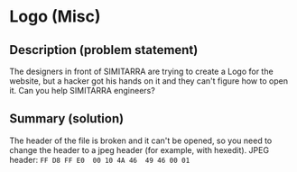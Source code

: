 # Logo (Misc)

## Description (problem statement)

The designers in front of SIMITARRA are trying to create a Logo for the website, but a hacker got his hands on it and they can't figure how to open it.
Can you help SIMITARRA engineers?

## Summary (solution)

The header of the file is broken and it can't be opened, so you need to change the header to a jpeg header (for example, with hexedit).
JPEG header: `FF D8 FF E0  00 10 4A 46  49 46 00 01`
